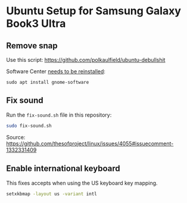# Ubuntu Setup for Samsung Galaxy Book3 Ultra

## Remove snap

Use this script: https://github.com/polkaulfield/ubuntu-debullshit

Software Center [needs to be reinstalled](https://askubuntu.com/a/1229805):

```
sudo apt install gnome-software
```

## Fix sound

Run the `fix-sound.sh` file in this repository:

```bash
sudo fix-sound.sh
```

Source: https://github.com/thesofproject/linux/issues/4055#issuecomment-1332331409

## Enable international keyboard

This fixes accepts when using the US keyboard key mapping.

```bash
setxkbmap -layout us -variant intl
```
